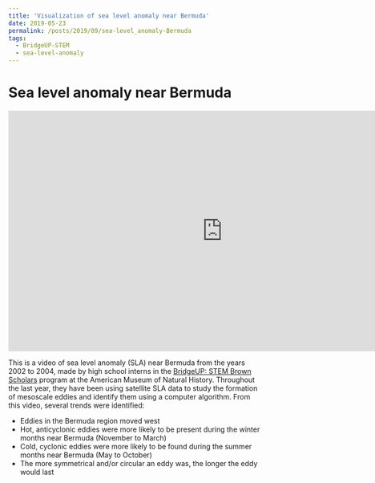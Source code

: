```yaml
---
title: 'Visualization of sea level anomaly near Bermuda'
date: 2019-05-23
permalink: /posts/2019/09/sea-level_anomaly-Bermuda
tags:
  - BridgeUP-STEM
  - sea-level-anomaly
---
```

Sea level anomaly near Bermuda
======

<iframe width="853" height="480" src="https://www.youtube.com/embed/jrWZqjNfarE?rel=0" frameborder="0" allow="accelerometer; autoplay; encrypted-media; gyroscope; picture-in-picture" allowfullscreen></iframe>

This is a video of sea level anomaly (SLA) near Bermuda from the years 2002 to 2004, made by high school interns in the [BridgeUP: STEM Brown Scholars](https://www.amnh.org/learn-teach/teens/brown-scholars) program at the American Museum of Natural History. Throughout the last year, they have been using satellite SLA data to study the formation of mesoscale eddies and identify them using a computer algorithm. From this video, several trends were identified: 
- Eddies in the Bermuda region moved west
- Hot, anticyclonic eddies were more likely to be present during the winter months near Bermuda (November to March)
- Cold, cyclonic eddies were more likely to be found during the summer months near Bermuda (May to October)
- The more symmetrical and/or circular an eddy was, the longer the eddy would last
